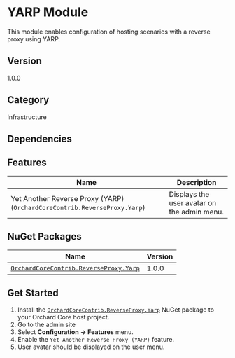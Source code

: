 # YARP Module

This module enables configuration of hosting scenarios with a reverse proxy using YARP.

## Version

1.0.0

## Category

Infrastructure

## Dependencies

## Features

| Name | Description |
| --- | --- |
| Yet Another Reverse Proxy (YARP) (`OrchardCoreContrib.ReverseProxy.Yarp`) | Displays the user avatar on the admin menu. |

## NuGet Packages

| Name | Version |
| --- | --- |
| [`OrchardCoreContrib.ReverseProxy.Yarp`](https://www.nuget.org/packages/OrchardCoreContrib.ReverseProxy.Yarp/1.0.0) | 1.0.0 |

## Get Started

1. Install the [`OrchardCoreContrib.ReverseProxy.Yarp`](https://www.nuget.org/packages/OrchardCoreContrib.ReverseProxy.Yarp/) NuGet package to your Orchard Core host project.
2. Go to the admin site
3. Select **Configuration -> Features** menu.
4. Enable the `Yet Another Reverse Proxy (YARP)` feature.
5. User avatar should be displayed on the user menu.
